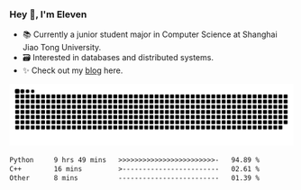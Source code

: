 ### Hey 👋, I'm Eleven

- 📚 Currently a junior student major in Computer Science at Shanghai Jiao Tong University.
- 🗃️ Interested in databases and distributed systems.
- ✨ Check out my [blog](https://blog.eleven.wiki) here.

![github contribution grid snake animation](https://raw.githubusercontent.com/El-even-11/El-even-11/output/github-contribution-grid-snake.svg)

<!--START_SECTION:waka-->

```text
Python     9 hrs 49 mins   >>>>>>>>>>>>>>>>>>>>>>>>-   94.89 %
C++        16 mins         >------------------------   02.61 %
Other      8 mins          -------------------------   01.39 %
```

<!--END_SECTION:waka-->
